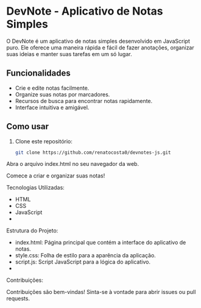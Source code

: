 # DevNote - Aplicativo de Notas Simples

O DevNote é um aplicativo de notas simples desenvolvido em JavaScript puro. Ele oferece uma maneira rápida e fácil de fazer anotações, organizar suas ideias e manter suas tarefas em um só lugar.

## Funcionalidades

- Crie e edite notas facilmente.
- Organize suas notas por marcadores.
- Recursos de busca para encontrar notas rapidamente.
- Interface intuitiva e amigável.

## Como usar

1. Clone este repositório:

   ```bash
   git clone https://github.com/renatocosta0/devnotes-js.git
Abra o arquivo index.html no seu navegador da web.

Comece a criar e organizar suas notas!

Tecnologias Utilizadas:
- HTML
- CSS
- JavaScript
- 
Estrutura do Projeto:
- index.html: Página principal que contém a interface do aplicativo de notas.
- style.css: Folha de estilo para a aparência da aplicação.
- script.js: Script JavaScript para a lógica do aplicativo.
- 
Contribuições:

Contribuições são bem-vindas! Sinta-se à vontade para abrir issues ou pull requests.
